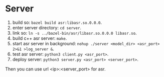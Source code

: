 # Server

1. build so: `bazel build asr:libasr.so.0.0.0`.
2. enter server directory: `cd server`.
3. link so: `ln -s ../bazel-bin/asr/libasr.so.0.0.0 libasr.so`.
4. build c++ asr server: `make`.
5. start asr server in background: `nohup ./server <model_dir> <asr_port> 2>&1 >log_server &`.
6. test asr server: `python3 client.py <asr_port>`.
7. deploy server: `python3 server.py <asr_port> <server_port>`.

Then you can use url \<ip\>:\<server_port\> for asr.
